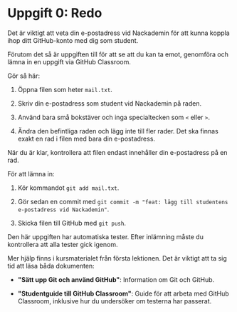 # Uppgift 0: Redo

Det är viktigt att veta din e-postadress vid Nackademin för att kunna koppla ihop ditt GitHub-konto med dig som student.

Förutom det så är uppgiften till för att se att du kan ta emot, genomföra och lämna in en uppgift via GitHub Classroom.

Gör så här:

1. Öppna filen som heter `mail.txt`.

2. Skriv din e-postadress som student vid Nackademin på raden.

3. Använd bara små bokstäver och inga specialtecken som `<` eller `>`.

4. Ändra den befintliga raden och lägg inte till fler rader. Det ska finnas exakt en rad i filen med bara din e-postadress.

När du är klar, kontrollera att filen endast innehåller din e-postadress på en rad.

För att lämna in:

1. Kör kommandot `git add mail.txt`.

2. Gör sedan en commit med `git commit -m "feat: lägg till studentens e-postadress vid Nackademin"`.

3. Skicka filen till GitHub med `git push`.

Den här uppgiften har automatiska tester. Efter inlämning måste du kontrollera att alla tester gick igenom.

Mer hjälp finns i kursmaterialet från första lektionen. Det är viktigt att ta sig tid att läsa båda dokumenten:

- **"Sätt upp Git och använd GitHub"**: Information om Git och GitHub.

- **"Studentguide till GitHub Classroom"**: Guide för att arbeta med GitHub Classroom, inklusive hur du undersöker om testerna har passerat.
